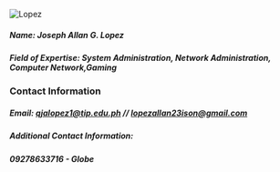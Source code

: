 ![Lopez](https://user-images.githubusercontent.com/75532090/101246921-484fcc80-3751-11eb-82f6-7168412b9b2b.jpg)
##### Name: Joseph Allan G. Lopez
##### Field of Expertise: System Administration, Network Administration, Computer Network,Gaming


### Contact Information
##### Email: qjalopez1@tip.edu.ph // lopezallan23ison@gmail.com
##### Additional Contact Information:
##### 09278633716 - Globe
